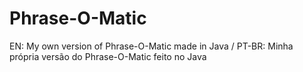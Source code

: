 # Phrase-O-Matic
EN: My own version of Phrase-O-Matic made in Java / PT-BR: Minha própria versão do Phrase-O-Matic feito no Java

